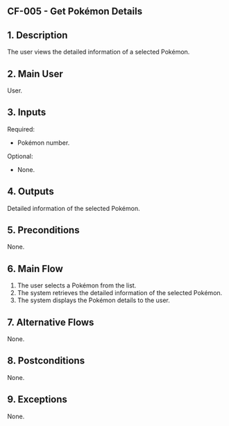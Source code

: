 ## CF-005 - Get Pokémon Details

## 1. Description

The user views the detailed information of a selected Pokémon.

## 2. Main User

User.

## 3. Inputs

Required:

- Pokémon number.

Optional:

- None.

## 4. Outputs

Detailed information of the selected Pokémon.

## 5. Preconditions

None.

## 6. Main Flow

1. The user selects a Pokémon from the list.
2. The system retrieves the detailed information of the selected Pokémon.
3. The system displays the Pokémon details to the user.

## 7. Alternative Flows

None.

## 8. Postconditions

None.

## 9. Exceptions

None.
